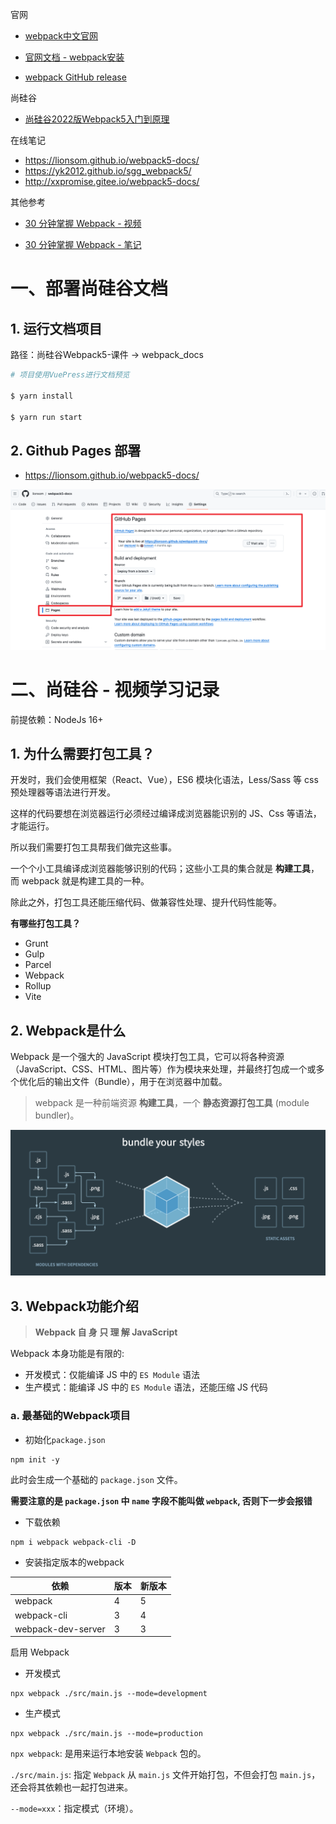 官网

* [webpack中文官网](https://webpack.docschina.org/)

* [官网文档 - webpack安装](https://webpack.docschina.org/guides/installation#local-installation)

* [webpack GitHub release](https://github.com/webpack/webpack/releases)

尚硅谷

* [尚硅谷2022版Webpack5入门到原理](https://www.bilibili.com/video/BV14T4y1z7sw)

在线笔记

- https://lionsom.github.io/webpack5-docs/
- https://yk2012.github.io/sgg_webpack5/
- http://xxpromise.gitee.io/webpack5-docs/

其他参考

* [30 分钟掌握 Webpack - 视频](https://www.bilibili.com/video/BV11g411y7Sd/?spm_id_from=333.337.search-card.all.click&vd_source=611f1c6701469d82272fd49ca9b9f7d2)

* [30 分钟掌握 Webpack - 笔记](https://www.yuque.com/zhangyuge-vkorl/nmt4ko/plsxw6irc06kwqqc)





# 一、部署尚硅谷文档

## 1. 运行文档项目

路径：尚硅谷Webpack5-课件 -> webpack_docs

```sh
# 项目使用VuePress进行文档预览

$ yarn install

$ yarn run start 
```



## 2. Github Pages 部署

* https://lionsom.github.io/webpack5-docs/

![](images/001.png)



# 二、尚硅谷 - 视频学习记录

前提依赖：NodeJs 16+

## 1. 为什么需要打包工具？

开发时，我们会使用框架（React、Vue），ES6 模块化语法，Less/Sass 等 css 预处理器等语法进行开发。

这样的代码要想在浏览器运行必须经过编译成浏览器能识别的 JS、Css 等语法，才能运行。

所以我们需要打包工具帮我们做完这些事。

一个个小工具编译成浏览器能够识别的代码；这些小工具的集合就是 **构建工具**，而 webpack 就是构建工具的一种。

除此之外，打包工具还能压缩代码、做兼容性处理、提升代码性能等。

**有哪些打包工具？**

- Grunt
- Gulp
- Parcel
- Webpack
- Rollup
- Vite



## 2. Webpack是什么

Webpack 是一个强大的 JavaScript 模块打包工具，它可以将各种资源（JavaScript、CSS、HTML、图片等）作为模块来处理，并最终打包成一个或多个优化后的输出文件（Bundle），用于在浏览器中加载。

> webpack 是一种前端资源 **构建工具**，一个 **静态资源打包工具**  (module bundler)。 

![](images/002.png)



## 3. Webpack功能介绍

> **Webpack 自 身 只 理 解 JavaScript**

Webpack 本身功能是有限的:

- 开发模式：仅能编译 JS 中的 `ES Module` 语法
- 生产模式：能编译 JS 中的 `ES Module` 语法，还能压缩 JS 代码



### a. 最基础的Webpack项目

- 初始化`package.json`

```text
npm init -y
```

此时会生成一个基础的 `package.json` 文件。

**需要注意的是 `package.json` 中 `name` 字段不能叫做 `webpack`, 否则下一步会报错**

- 下载依赖

```text
npm i webpack webpack-cli -D
```

* 安装指定版本的webpack

| 依赖               | 版本 | 新版本 |
| ------------------ | ---- | ------ |
| webpack            | 4    | 5      |
| webpack-cli        | 3    | 4      |
| webpack-dev-server | 3    | 3      |



启用 Webpack

- 开发模式

```text
npx webpack ./src/main.js --mode=development
```

- 生产模式

```text
npx webpack ./src/main.js --mode=production
```

`npx webpack`: 是用来运行本地安装 `Webpack` 包的。

`./src/main.js`: 指定 `Webpack` 从 `main.js` 文件开始打包，不但会打包 `main.js`，还会将其依赖也一起打包进来。

`--mode=xxx`：指定模式（环境）。






























